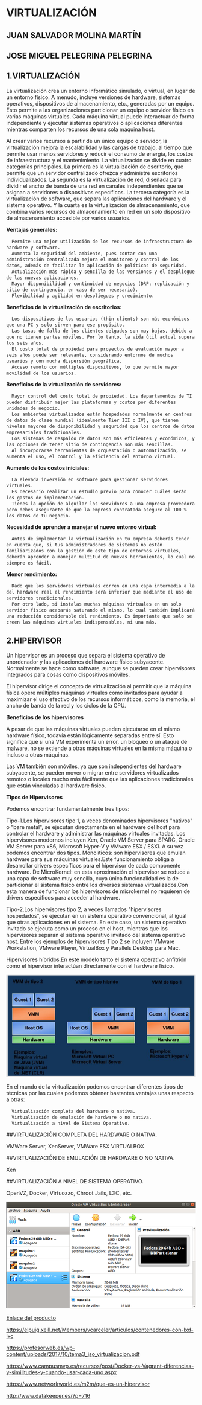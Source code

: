 # VIRTUALIZACIÓN
## JUAN SALVADOR MOLINA MARTÍN
## JOSE MIGUEL PELEGRINA PELEGRINA


## 1.VIRTUALIZACIÓN

La virtualización crea un entorno informático simulado, o virtual, en lugar de un entorno físico. A menudo, incluye versiones de hardware, sistemas operativos, dispositivos de almacenamiento, etc., generadas por un equipo. Esto permite a las organizaciones particionar un equipo o servidor físico en varias máquinas virtuales. Cada máquina virtual puede interactuar de forma independiente y ejecutar sistemas operativos o aplicaciones diferentes mientras comparten los recursos de una sola máquina host.

Al crear varios recursos a partir de un único equipo o servidor, la virtualización mejora la escalabilidad y las cargas de trabajo, al tiempo que permite usar menos servidores y reducir el consumo de energía, los costos de infraestructura y el mantenimiento. La virtualización se divide en cuatro categorías principales. La primera es la virtualización de escritorio, que permite que un servidor centralizado ofrezca y administre escritorios individualizados. La segunda es la virtualización de red, diseñada para dividir el ancho de banda de una red en canales independientes que se asignan a servidores o dispositivos específicos. La tercera categoría es la virtualización de software, que separa las aplicaciones del hardware y el sistema operativo. Y la cuarta es la virtualización de almacenamiento, que combina varios recursos de almacenamiento en red en un solo dispositivo de almacenamiento accesible por varios usuarios.

**Ventajas generales:**

      Permite una mejor utilización de los recursos de infraestructura de hardware y software.
      Aumenta la seguridad del ambiente, pues contar con una administración centralizada mejora el monitoreo y control de los datos, además de facilitar la aplicación de políticas de seguridad.
      Actualización más rápida y sencilla de las versiones y el despliegue de las nuevas aplicaciones.
      Mayor disponibilidad y continuidad de negocios (DRP: replicación y sitio de contingencia, en caso de ser necesario).
      Flexibilidad y agilidad en despliegues y crecimiento.

**Beneficios de la virtualización de escritorios:**

      Los dispositivos de los usuarios (thin clients) son más económicos que una PC y solo sirven para ese propósito.
      Las tasas de falla de los clientes delgados son muy bajas, debido a que no tienen partes móviles. Por lo tanto, la vida útil actual supera los seis años.
      El costo total de propiedad para proyectos de evaluación mayor a seis años puede ser relevante, considerando entornos de muchos usuarios y con mucha dispersión geográfica.
      Acceso remoto con múltiples dispositivos, lo que permite mayor movilidad de los usuarios.

**Beneficios de la virtualización de servidores:**

      Mayor control del costo total de propiedad. Los departamentos de TI pueden distribuir mejor las plataformas y costos por diferentes unidades de negocio.
      Los ambientes virtualizados están hospedados normalmente en centros de datos de clase mundial (idealmente Tier III o IV), que tienen niveles mayores de disponibilidad y seguridad que los centros de datos empresariales tradicionales.
      Los sistemas de respaldo de datos son más eficientes y económicos, y las opciones de tener sitio de contingencia son más sencillas.
      Al incorporarse herramientas de orquestación o automatización, se aumenta el uso, el control y la eficiencia del entorno virtual.

**Aumento de los costos iniciales:**

      La elevada inversión en software para gestionar servidores virtuales.
      Es necesario realizar un estudio previo para conocer cuáles serán los gastos de implementación.
      Tienes la opción de alquilar los servidores a una empresa proveedora pero debes asegurarte de que la empresa contratada asegure al 100 % los datos de tu negocio.

**Necesidad de aprender a manejar el nuevo entorno virtual:**

      Antes de implementar la virtualización en tu empresa deberás tener en cuenta que, si tus administradores de sistemas no están familiarizados con la gestión de este tipo de entornos virtuales, deberán aprender a manejar multitud de nuevas herramientas, lo cual no siempre es fácil.

**Menor rendimiento:**

      Dado que los servidores virtuales corren en una capa intermedia a la del hardware real el rendimiento será inferior que mediante el uso de servidores tradicionales.
      Por otro lado, si instalas muchas máquinas virtuales en un solo servidor físico acabarás saturando el mismo, lo cual también implicará una reducción considerable del rendimiento. Es importante que solo se creen las máquinas virtuales indispensables, ni una más.



## 2.HIPERVISOR

Un hipervisor es un proceso que separa el sistema operativo de unordenador y las aplicaciones del hardware físico subyacente. Normalmente se hace como software, aunque se pueden crear hipervisores integrados para cosas como dispositivos móviles.

El hipervisor dirige el concepto de virtualización al permitir que la máquina física opere múltiples máquinas virtuales como invitados para ayudar a maximizar el uso efectivo de los recursos informáticos, como la memoria, el ancho de banda de la red y los ciclos de la CPU.

**Beneficios de los hipervisores**

A pesar de que las máquinas virtuales pueden ejecutarse en el mismo hardware físico, todavía están lógicamente separadas entre sí. Esto significa que si una VM experimenta un error, un bloqueo o un ataque de malware, no se extiende a otras máquinas virtuales en la misma máquina o incluso a otras máquinas.

Las VM también son móviles, ya que son independientes del hardware subyacente, se pueden mover o migrar entre servidores virtualizados remotos o locales mucho más fácilmente que las aplicaciones tradicionales que están vinculadas al hardware físico.

**Tipos de Hipervisores**

Podemos encontrar fundamentalmente tres tipos:



Tipo-1.Los hipervisores tipo 1, a veces denominados hipervisores "nativos" o "bare metal", se ejecutan directamente en el hardware del host para controlar el hardware y administrar las máquinas virtuales invitadas. Los hipervisores modernos incluyen Xen, Oracle VM Server para SPARC, Oracle VM Server para x86, Microsoft Hyper-V y VMware ESX / ESXi.
A su vez podemos encontrar dos tipos.
        Monolíticos: son hipervisores que emulan hardware para sus máquinas virtuales.Este funcionamiento obliga a desarrollar drivers específicos para el hipervisor de cada componente hardware.
        De MicroKernel: en esta aproximación el hipervisor se reduce a una capa de software muy sencilla, cuya única funcionalidad es la de particionar el sistema físico entre los diversos sistemas virtualizados.Con esta manera de funcionar los hipervisores de microkernel no requieren de drivers específicos para acceder al hardware.


Tipo-2.Los hipervisores tipo 2, a veces llamados "hipervisores hospedados", se ejecutan en un sistema operativo convencional, al igual que otras aplicaciones en el sistema. En este caso, un sistema operativo invitado se ejecuta como un proceso en el host, mientras que los hipervisores separan el sistema operativo invitado del sistema operativo host. Entre los ejemplos de hipervisores Tipo 2 se incluyen VMware Workstation, VMware Player, VirtualBox y Parallels Desktop para Mac.

Hipervisores híbridos.En este modelo tanto el sistema operativo anfitrión como el hipervisor interactúan directamente con el hardware físico.

![img](https://github.com/salva12345678/SWAP/blob/master/trabajos_clase/foto_1.png)









En el mundo de la virtualización podemos encontrar diferentes tipos de técnicas por las cuales podemos obtener bastantes ventajas unas respecto a otras:

      Virtualización completa del hardware o nativa.
      Virtualización de emulación de hardware o no nativa.
      Virtualización a nivel de Sistema Operativo.



##VIRTUALIZACIÓN COMPLETA DEL HARDWARE O NATIVA.

VMWare Server, XenServer, VMWare ESX
VIRTUALBOX


##VIRTUALIZACIÓN DE EMULACIÓN DE HARDWARE O NO NATIVA.

Xen

##VIRTUALIZACIÓN A NIVEL DE SISTEMA OPERATIVO.

OpenVZ, Docker, Virtuozzo, Chroot Jails, LXC, etc.



![img](https://github.com/salva12345678/SWAP/blob/master/practica1/Foto_1.png)


[Enlace del producto](https://www.pccomponentes.com/msi-mpg-z390-gaming-plus)


https://elpuig.xeill.net/Members/vcarceler/articulos/contenedores-con-lxd-lxc

https://profesorweb.es/wp-content/uploads/2017/10/tema3_iso_virtualizacion.pdf

https://www.campusmvp.es/recursos/post/Docker-vs-Vagrant-diferencias-y-similitudes-y-cuando-usar-cada-uno.aspx

https://www.networkworld.es/m2m/que-es-un-hipervisor

http://www.datakeeper.es/?p=716
